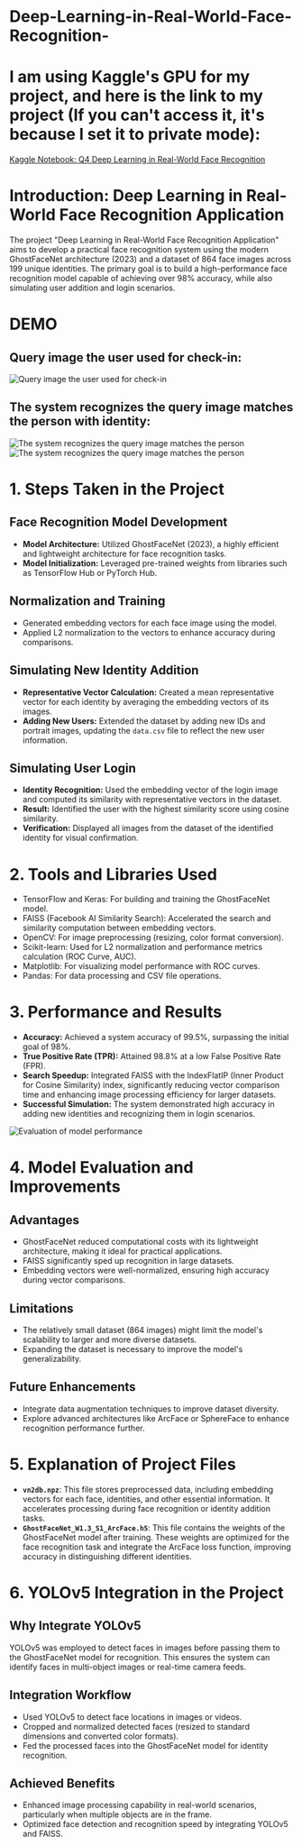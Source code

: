 # Deep-Learning-in-Real-World-Face-Recognition-

# I am using Kaggle's GPU for my project, and here is the link to my project (If you can't access it, it's because I set it to private mode): 
[Kaggle Notebook: Q4 Deep Learning in Real-World Face Recognition](https://www.kaggle.com/code/nguyenquyetgiangson/q4-deep-learning-in-real-world-face-recognition-a)

# Introduction: Deep Learning in Real-World Face Recognition Application

The project "Deep Learning in Real-World Face Recognition Application" aims to develop a practical face recognition system using the modern GhostFaceNet architecture (2023) and a dataset of 864 face images across 199 unique identities. The primary goal is to build a high-performance face recognition model capable of achieving over 98% accuracy, while also simulating user addition and login scenarios.

# DEMO
## Query image the user used for check-in:
![Query image the user used for check-in](https://raw.githack.com/GiangSon-5/Deep-Learning-in-Real-World-Face-Recognition-/main/images/Query%20image%20the%20user%20used%20for%20check-in.jpg)

## The system recognizes the query image matches the person with identity:
![The system recognizes the query image matches the person](https://raw.githack.com/GiangSon-5/Deep-Learning-in-Real-World-Face-Recognition-/main/images/The%20system%20recognizes%20the%20query%20image%20matches%20the%20person.jpg)
![The system recognizes the query image matches the person](https://raw.githack.com/GiangSon-5/Deep-Learning-in-Real-World-Face-Recognition-/main/images/The%20system%20recognizes%20the%20query%20image%20matches%20the%20person-2.jpg)

# 1. Steps Taken in the Project

## Face Recognition Model Development

*   **Model Architecture:** Utilized GhostFaceNet (2023), a highly efficient and lightweight architecture for face recognition tasks.
*   **Model Initialization:** Leveraged pre-trained weights from libraries such as TensorFlow Hub or PyTorch Hub.

## Normalization and Training

*   Generated embedding vectors for each face image using the model.
*   Applied L2 normalization to the vectors to enhance accuracy during comparisons.

## Simulating New Identity Addition

*   **Representative Vector Calculation:** Created a mean representative vector for each identity by averaging the embedding vectors of its images.
*   **Adding New Users:** Extended the dataset by adding new IDs and portrait images, updating the `data.csv` file to reflect the new user information.

## Simulating User Login

*   **Identity Recognition:** Used the embedding vector of the login image and computed its similarity with representative vectors in the dataset.
*   **Result:** Identified the user with the highest similarity score using cosine similarity.
*   **Verification:** Displayed all images from the dataset of the identified identity for visual confirmation.

# 2. Tools and Libraries Used

*   TensorFlow and Keras: For building and training the GhostFaceNet model.
*   FAISS (Facebook AI Similarity Search): Accelerated the search and similarity computation between embedding vectors.
*   OpenCV: For image preprocessing (resizing, color format conversion).
*   Scikit-learn: Used for L2 normalization and performance metrics calculation (ROC Curve, AUC).
*   Matplotlib: For visualizing model performance with ROC curves.
*   Pandas: For data processing and CSV file operations.

# 3. Performance and Results

*   **Accuracy:** Achieved a system accuracy of 99.5%, surpassing the initial goal of 98%.
*   **True Positive Rate (TPR):** Attained 98.8% at a low False Positive Rate (FPR).
*   **Search Speedup:** Integrated FAISS with the IndexFlatIP (Inner Product for Cosine Similarity) index, significantly reducing vector comparison time and enhancing image processing efficiency for larger datasets.
*   **Successful Simulation:** The system demonstrated high accuracy in adding new identities and recognizing them in login scenarios.

  ![Evaluation of model performance](https://raw.githack.com/GiangSon-5/Deep-Learning-in-Real-World-Face-Recognition-/main/images/Evaluation%20of%20model%20performance.jpg)

# 4. Model Evaluation and Improvements

## Advantages

*   GhostFaceNet reduced computational costs with its lightweight architecture, making it ideal for practical applications.
*   FAISS significantly sped up recognition in large datasets.
*   Embedding vectors were well-normalized, ensuring high accuracy during vector comparisons.

## Limitations

*   The relatively small dataset (864 images) might limit the model's scalability to larger and more diverse datasets.
*   Expanding the dataset is necessary to improve the model's generalizability.

## Future Enhancements

*   Integrate data augmentation techniques to improve dataset diversity.
*   Explore advanced architectures like ArcFace or SphereFace to enhance recognition performance further.

# 5. Explanation of Project Files

*   **`vn2db.npz`**: This file stores preprocessed data, including embedding vectors for each face, identities, and other essential information. It accelerates processing during face recognition or identity addition tasks.
*   **`GhostFaceNet_W1.3_S1_ArcFace.h5`**: This file contains the weights of the GhostFaceNet model after training. These weights are optimized for the face recognition task and integrate the ArcFace loss function, improving accuracy in distinguishing different identities.

# 6. YOLOv5 Integration in the Project

## Why Integrate YOLOv5

YOLOv5 was employed to detect faces in images before passing them to the GhostFaceNet model for recognition. This ensures the system can identify faces in multi-object images or real-time camera feeds.

## Integration Workflow

*   Used YOLOv5 to detect face locations in images or videos.
*   Cropped and normalized detected faces (resized to standard dimensions and converted color formats).
*   Fed the processed faces into the GhostFaceNet model for identity recognition.

## Achieved Benefits

*   Enhanced image processing capability in real-world scenarios, particularly when multiple objects are in the frame.
*   Optimized face detection and recognition speed by integrating YOLOv5 and FAISS.


